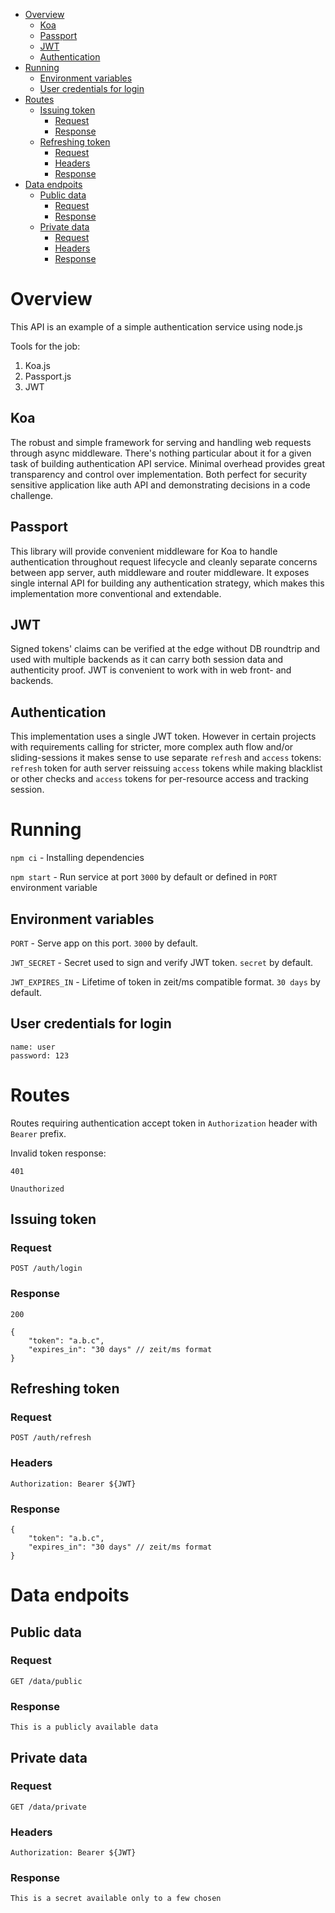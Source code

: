 - [Overview](#overview)
  - [Koa](#koa)
  - [Passport](#passport)
  - [JWT](#jwt)
  - [Authentication](#authentication)
- [Running](#running)
  - [Environment variables](#environment-variables)
  - [User credentials for login](#user-credentials-for-login)
- [Routes](#routes)
  - [Issuing token](#issuing-token)
    - [Request](#request)
    - [Response](#response)
  - [Refreshing token](#refreshing-token)
    - [Request](#request-1)
    - [Headers](#headers)
    - [Response](#response-1)
- [Data endpoits](#data-endpoits)
  - [Public data](#public-data)
    - [Request](#request-2)
    - [Response](#response-2)
  - [Private data](#private-data)
    - [Request](#request-3)
    - [Headers](#headers-1)
    - [Response](#response-3)

# Overview

This API is an example of a simple authentication service using node.js

Tools for the job:
1. Koa.js
2. Passport.js
3. JWT

## Koa

The robust and simple framework for serving and handling web requests through async middleware. There's nothing particular about it for a given task of building authentication API service. Minimal overhead provides great transparency and control over implementation. Both perfect for security sensitive application like auth API and demonstrating decisions in a code challenge.

## Passport

This library will provide convenient middleware for Koa to handle authentication throughout request lifecycle and cleanly separate concerns between app server, auth middleware and router middleware. It exposes single internal API for building any authentication strategy, which makes this implementation more conventional and extendable. 

## JWT

Signed tokens' claims can be verified at the edge without DB roundtrip and used with multiple backends as it can carry both session data and authenticity proof. JWT is convenient to work with in web front- and backends.

## Authentication 

This implementation uses a single JWT token. However in certain projects with requirements calling for stricter, more complex auth flow and/or sliding-sessions it makes sense to use separate `refresh` and `access` tokens: `refresh` token for auth server reissuing `access` tokens while making blacklist or other checks and `access` tokens for per-resource access and tracking session. 

# Running

`npm ci` - Installing dependencies

`npm start` - Run service at port `3000` by default or defined in `PORT` environment variable

## Environment variables

`PORT` - Serve app on this port. `3000` by default.

`JWT_SECRET` - Secret used to sign and verify JWT token. `secret` by default.

`JWT_EXPIRES_IN` - Lifetime of token in zeit/ms compatible format. `30 days` by default.

## User credentials for login

```
name: user
password: 123
```

# Routes

Routes requiring authentication accept token in `Authorization` header with `Bearer` prefix.

Invalid token response:

`401`

`Unauthorized`

## Issuing token
### Request
`POST /auth/login`
### Response
`200`
```JS
{
    "token": "a.b.c",
    "expires_in": "30 days" // zeit/ms format
}
```

## Refreshing token
### Request
`POST /auth/refresh`
### Headers
`Authorization: Bearer ${JWT}`
### Response
```JS
{
    "token": "a.b.c",
    "expires_in": "30 days" // zeit/ms format
}
```

# Data endpoits

## Public data

### Request
`GET /data/public`
### Response
`This is a publicly available data`

## Private data

### Request
`GET /data/private`
### Headers
`Authorization: Bearer ${JWT}`
### Response
`This is a secret available only to a few chosen`


